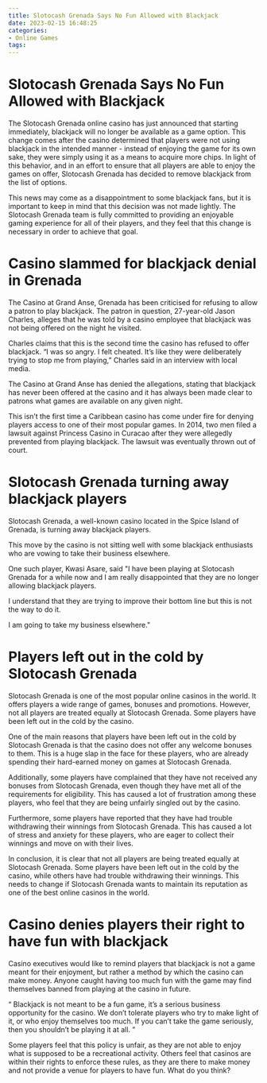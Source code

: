 ```yaml
---
title: Slotocash Grenada Says No Fun Allowed with Blackjack
date: 2023-02-15 16:48:25
categories:
- Online Games
tags:
---
```



#  Slotocash Grenada Says No Fun Allowed with Blackjack

The Slotocash Grenada online casino has just announced that starting immediately, blackjack will no longer be available as a game option. This change comes after the casino determined that players were not using blackjack in the intended manner - instead of enjoying the game for its own sake, they were simply using it as a means to acquire more chips. In light of this behavior, and in an effort to ensure that all players are able to enjoy the games on offer, Slotocash Grenada has decided to remove blackjack from the list of options.

This news may come as a disappointment to some blackjack fans, but it is important to keep in mind that this decision was not made lightly. The Slotocash Grenada team is fully committed to providing an enjoyable gaming experience for all of their players, and they feel that this change is necessary in order to achieve that goal.

#  Casino slammed for blackjack denial in Grenada

The Casino at Grand Anse, Grenada has been criticised for refusing to allow a patron to play blackjack. The patron in question, 27-year-old Jason Charles, alleges that he was told by a casino employee that blackjack was not being offered on the night he visited.

Charles claims that this is the second time the casino has refused to offer blackjack. “I was so angry. I felt cheated. It’s like they were deliberately trying to stop me from playing,” Charles said in an interview with local media.

The Casino at Grand Anse has denied the allegations, stating that blackjack has never been offered at the casino and it has always been made clear to patrons what games are available on any given night.

This isn’t the first time a Caribbean casino has come under fire for denying players access to one of their most popular games. In 2014, two men filed a lawsuit against Princess Casino in Curacao after they were allegedly prevented from playing blackjack. The lawsuit was eventually thrown out of court.

#  Slotocash Grenada turning away blackjack players

Slotocash Grenada, a well-known casino located in the Spice Island of Grenada, is turning away blackjack players.

This move by the casino is not sitting well with some blackjack enthusiasts who are vowing to take their business elsewhere.

One such player, Kwasi Asare, said "I have been playing at Slotocash Grenada for a while now and I am really disappointed that they are no longer allowing blackjack players.

I understand that they are trying to improve their bottom line but this is not the way to do it.

I am going to take my business elsewhere."

#  Players left out in the cold by Slotocash Grenada

Slotocash Grenada is one of the most popular online casinos in the world. It offers players a wide range of games, bonuses and promotions. However, not all players are treated equally at Slotocash Grenada. Some players have been left out in the cold by the casino.

One of the main reasons that players have been left out in the cold by Slotocash Grenada is that the casino does not offer any welcome bonuses to them. This is a huge slap in the face for these players, who are already spending their hard-earned money on games at Slotocash Grenada.

Additionally, some players have complained that they have not received any bonuses from Slotocash Grenada, even though they have met all of the requirements for eligibility. This has caused a lot of frustration among these players, who feel that they are being unfairly singled out by the casino.

Furthermore, some players have reported that they have had trouble withdrawing their winnings from Slotocash Grenada. This has caused a lot of stress and anxiety for these players, who are eager to collect their winnings and move on with their lives.

In conclusion, it is clear that not all players are being treated equally at Slotocash Grenada. Some players have been left out in the cold by the casino, while others have had trouble withdrawing their winnings. This needs to change if Slotocash Grenada wants to maintain its reputation as one of the best online casinos in the world.

#  Casino denies players their right to have fun with blackjack

Casino executives would like to remind players that blackjack is not a game meant for their enjoyment, but rather a method by which the casino can make money. Anyone caught having too much fun with the game may find themselves banned from playing at the casino in future.

“ Blackjack is not meant to be a fun game, it’s a serious business opportunity for the casino. We don’t tolerate players who try to make light of it, or who enjoy themselves too much. If you can’t take the game seriously, then you shouldn’t be playing it at all. ”

Some players feel that this policy is unfair, as they are not able to enjoy what is supposed to be a recreational activity. Others feel that casinos are within their rights to enforce these rules, as they are there to make money and not provide a venue for players to have fun. What do you think?